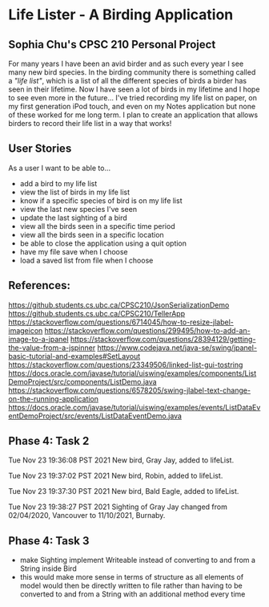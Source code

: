 # Life Lister - A Birding Application

## Sophia Chu's CPSC 210 Personal Project

For many years I have been an avid birder and as such every year I see many new bird species.
In the birding community there is something called a *"life list"*, which is a list of all 
the different species of birds a birder has seen in their lifetime. Now I have seen a lot 
of birds in my lifetime and I hope to see even more in the future... I've tried recording 
my life list on paper, on my first generation iPod touch, and even on my Notes application 
but none of these worked for me long term. I plan to create an application that allows 
birders to record their life list in a way that works! 

## User Stories 

As a user I want to be able to...
- add a bird to my life list
- view the list of birds in my life list
- know if a specific species of bird is on my life list
- view the last new species I've seen 
- update the last sighting of a bird 
- view all the birds seen in a specific time period
- view all the birds seen in a specific location
- be able to close the application using a quit option
- have my file save when I choose
- load a saved list from file when I choose

## References:
https://github.students.cs.ubc.ca/CPSC210/JsonSerializationDemo
https://github.students.cs.ubc.ca/CPSC210/TellerApp
https://stackoverflow.com/questions/6714045/how-to-resize-jlabel-imageicon
https://stackoverflow.com/questions/299495/how-to-add-an-image-to-a-jpanel
https://stackoverflow.com/questions/28394129/getting-the-value-from-a-jspinner
https://www.codejava.net/java-se/swing/jpanel-basic-tutorial-and-examples#SetLayout
https://stackoverflow.com/questions/23349506/linked-list-gui-tostring
https://docs.oracle.com/javase/tutorial/uiswing/examples/components/ListDemoProject/src/components/ListDemo.java
https://stackoverflow.com/questions/6578205/swing-jlabel-text-change-on-the-running-application
https://docs.oracle.com/javase/tutorial/uiswing/examples/events/ListDataEventDemoProject/src/events/ListDataEventDemo.java

## Phase 4: Task 2

Tue Nov 23 19:36:08 PST 2021
New bird, Gray Jay, added to lifeList.


Tue Nov 23 19:37:02 PST 2021
New bird, Robin, added to lifeList.


Tue Nov 23 19:37:30 PST 2021
New bird, Bald Eagle, added to lifeList.


Tue Nov 23 19:38:27 PST 2021
Sighting of Gray Jay changed from 02/04/2020, Vancouver to 11/10/2021, Burnaby.

## Phase 4: Task 3
- make Sighting implement Writeable instead of converting to and from a String inside Bird
- this would make more sense in terms of structure as all elements of model would then be 
  directly written to file rather than having to be converted to and from a String with an 
  additional method every time
